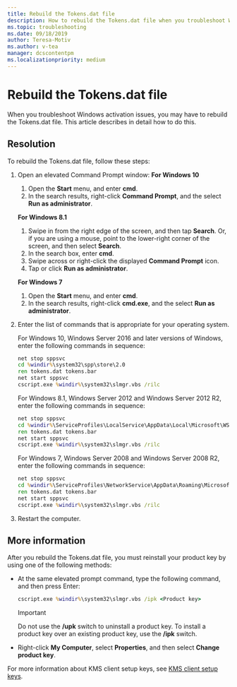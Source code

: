 ```yaml
---
title: Rebuild the Tokens.dat file
description: How to rebuild the Tokens.dat file when you troubleshoot Windows activation issues
ms.topic: troubleshooting
ms.date: 09/18/2019
author: Teresa-Motiv
ms.author: v-tea
manager: dcscontentpm
ms.localizationpriority: medium
---
```


# Rebuild the Tokens.dat file

When you troubleshoot Windows activation issues, you may have to rebuild the Tokens.dat file. This article describes in detail how to do this.

## Resolution

To rebuild the Tokens.dat file, follow these steps:

1. Open an elevated Command Prompt window:
   **For Windows 10**

   1. Open the **Start** menu, and enter **cmd**.
   1. In the search results, right-click **Command Prompt**, and the select **Run as administrator**.

   **For Windows 8.1**
   1. Swipe in from the right edge of the screen, and then tap **Search**. Or, if you are using a mouse, point to the lower-right corner of the screen, and then select **Search**.
   1. In the search box, enter **cmd**.
   1. Swipe across or right-click the displayed **Command Prompt** icon.
   1. Tap or click **Run as administrator**.

   **For Windows 7**
   1. Open the **Start** menu, and enter **cmd**.
   1. In the search results, right-click **cmd.exe**, and the select **Run as administrator**.

1. Enter the list of commands that is appropriate for your operating system.

   For Windows 10, Windows Server 2016 and later versions of Windows, enter the following commands in sequence:
   ```cmd
   net stop sppsvc
   cd %windir%\system32\spp\store\2.0
   ren tokens.dat tokens.bar
   net start sppsvc
   cscript.exe %windir%\system32\slmgr.vbs /rilc
   ```
   For Windows 8.1, Windows Server 2012 and Windows Server 2012 R2, enter the following commands in sequence:
   ```cmd
   net stop sppsvc
   cd %windir%\ServiceProfiles\LocalService\AppData\Local\Microsoft\WSLicense
   ren tokens.dat tokens.bar
   net start sppsvc
   cscript.exe %windir%\system32\slmgr.vbs /rilc
   ```
   For Windows 7, Windows Server 2008 and Windows Server 2008 R2, enter the following commands in sequence:
   ```cmd
   net stop sppsvc
   cd %windir%\ServiceProfiles\NetworkService\AppData\Roaming\Microsoft\SoftwareProtectionPlatform
   ren tokens.dat tokens.bar
   net start sppsvc
   cscript.exe %windir%\system32\slmgr.vbs /rilc
   ```
1. Restart the computer.

## More information

After you rebuild the Tokens.dat file, you must reinstall your product key by using one of the following methods:

- At the same elevated prompt command, type the following command, and then press Enter:

   ```cmd
   cscript.exe %windir%\system32\slmgr.vbs /ipk <Product key>
   ```

  > [!IMPORTANT]
  > Do not use the **/upk** switch to uninstall a product key. To install a product key over an existing product key, use the **/ipk** switch.
- Right-click **My Computer**, select **Properties**, and then select **Change product key**.

For more information about KMS client setup keys, see [KMS client setup keys](kmsclientkeys.md).
